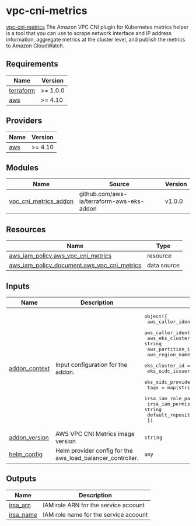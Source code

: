 # vpc-cni-metrics

[vpc-cni-metrics](https://docs.aws.amazon.com/eks/latest/userguide/cni-metrics-helper.html)
The Amazon VPC CNI plugin for Kubernetes metrics helper is a tool that you can use to scrape network interface and IP address information, aggregate metrics at the cluster level, and publish the metrics to Amazon CloudWatch.

<!-- BEGINNING OF PRE-COMMIT-TERRAFORM DOCS HOOK -->
## Requirements

| Name | Version |
|------|---------|
| <a name="requirement_terraform"></a> [terraform](#requirement\_terraform) | >= 1.0.0 |
| <a name="requirement_aws"></a> [aws](#requirement\_aws) | >= 4.10 |

## Providers

| Name | Version |
|------|---------|
| <a name="provider_aws"></a> [aws](#provider\_aws) | >= 4.10 |

## Modules

| Name | Source | Version |
|------|--------|---------|
| <a name="module_vpc_cni_metrics_addon"></a> [vpc\_cni\_metrics\_addon](#module\_vpc\_cni\_metrics\_addon) | github.com/aws-ia/terraform-aws-eks-addon | v1.0.0 |

## Resources

| Name | Type |
|------|------|
| [aws_iam_policy.aws_vpc_cni_metrics](https://registry.terraform.io/providers/hashicorp/aws/latest/docs/resources/iam_policy) | resource |
| [aws_iam_policy_document.aws_vpc_cni_metrics](https://registry.terraform.io/providers/hashicorp/aws/latest/docs/data-sources/iam_policy_document) | data source |

## Inputs

| Name | Description | Type | Default | Required |
|------|-------------|------|---------|:--------:|
| <a name="input_addon_context"></a> [addon\_context](#input\_addon\_context) | Input configuration for the addon. | <pre>object({<br>    aws_caller_identity_account_id = string<br>    aws_caller_identity_arn        = string<br>    aws_eks_cluster_endpoint       = string<br>    aws_partition_id               = string<br>    aws_region_name                = string<br>    eks_cluster_id                 = string<br>    eks_oidc_issuer_url            = string<br>    eks_oidc_provider_arn          = string<br>    tags                           = map(string)<br>    irsa_iam_role_path             = string<br>    irsa_iam_permissions_boundary  = string<br>    default_repository             = string<br>  })</pre> | n/a | yes |
| <a name="input_addon_version"></a> [addon\_version](#input\_addon\_version) | AWS VPC CNI Metrics image version | `string` | `"v1.12.1"` | no |
| <a name="input_helm_config"></a> [helm\_config](#input\_helm\_config) | Helm provider config for the aws\_load\_balancer\_controller. | `any` | `{}` | no |

## Outputs

| Name | Description |
|------|-------------|
| <a name="output_irsa_arn"></a> [irsa\_arn](#output\_irsa\_arn) | IAM role ARN for the service account |
| <a name="output_irsa_name"></a> [irsa\_name](#output\_irsa\_name) | IAM role name for the service account |
<!-- END OF PRE-COMMIT-TERRAFORM DOCS HOOK -->
